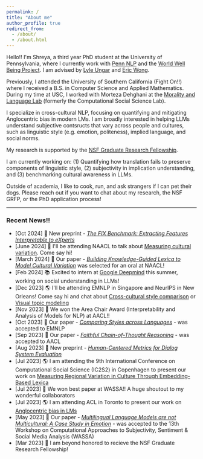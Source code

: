 ```yaml
---
permalink: /
title: "About me"
author_profile: true
redirect_from: 
  - /about/
  - /about.html
---
```


Hello!! I'm Shreya, a third year PhD student at the University of Pennsylvania, where I currently work with [Penn NLP](https://nlp.cis.upenn.edu/) and the [World Well Being Project](https://wwbp.org/). I am advised by [Lyle Ungar](https://www.cis.upenn.edu/~ungar/) and [Eric Wong](https://www.cis.upenn.edu/~exwong/). 

Previously, I attended the University of Southern California (Fight On!!) where I received a B.S. in Computer Science and Applied Mathematics. During my time at USC, I worked with Morteza Dehghani at the [Morality and Language Lab](https://www.mola-lab.org/) (formerly the Computational Social Science Lab).

I specialize in cross-cultural NLP, focusing on quantifying and mitigating Anglocentric bias in modern LMs. I am broadly interested in helping LLMs understand subjective contsructs that vary across people and cultures, such as linguistic style (e.g. emotion, politeness), implied language, and social norms.

My research is supported by the [NSF Graduate Research Fellowship](https://www.nsfgrfp.org/). 

I am currently working on: (1) Quantifying how translation fails to preserve components of linguistic style, (2) subjectivity in implication understanding, and (3) benchmarking cultural awareness in LLMs.

Outside of academia, I like to cook, run, and ask strangers if I can pet their dogs. Please reach out if you want to chat about my research, the NSF GRFP, or the PhD application process!


------

### Recent News!!
-  [Oct 2024] 📝 New preprint - [*The FIX Benchmark: Extracting Features Interpretable to eXperts*](https://arxiv.org/abs/2409.13684)
- [June 2024] 🎉 I'll be attending NAACL to talk about [Measuring cultural variation](/files/NAACL_slides.pdf). Come say hi!
- [March 2024] 🎉 Our paper - [*Building Knowledge-Guided Lexica to Model Cultural Variation*](https://arxiv.org/abs/2406.11622) was selected for an oral at NAACL!
- [Feb 2024] 📚 Excited to intern at [Google Deepmind](https://deepmind.google/) this summer, working on social understanding in LLMs!
- [Dec 2023] 🌎 I'll be attending EMNLP in Singapore and NeurIPS in New Orleans! Come say hi and chat about [Cross-cultural style comparison](/files/EMNLP_poster.pdf) or [Visual topic modeling](/files/XAI_poster.pdf)
- [Nov 2023] 🎉 We won the Area Chair Award (Interpretability and Analysis of Models for NLP) at AACL!! 
- [Oct 2023] 📝 Our paper - [*Comparing Styles across Languages*](https://arxiv.org/abs/2310.07135) - was accepted to EMNLP
- [Sep 2023] 📝 Our paper - [*Faithful Chain-of-Thought Reasoning*](https://arxiv.org/abs/2301.13379) - was accepted to AACL
- [Aug 2023] 📝 New preprint - [*Human-Centered Metrics for Dialog System Evaluation*](https://arxiv.org/abs/2305.14757)
- [Jul 2023] 🌎 I am attending the 9th International Conference on Computational Social Science (IC2S2) in Copenhagen to present our work on [Measuring Regional Variation in Culture Through Embedding-Based Lexica](/files/IC2S2_2023.pdf)
- [Jul 2023] 🎉 We won best paper at WASSA!! A huge shoutout to my wonderful collaborators 
- [Jul 2023] 🌎 I am attending ACL in Toronto to present our work on [Anglocentric bias in LMs](/files/WASSA_2023.pdf)
- [May 2023] 📝 Our paper - [*Multilingual Language Models are not Multicultural: A Case Study in Emotion*](https://aclanthology.org/2023.wassa-1.19/) - was accepted to the 13th Workshop on Computational Approaches to Subjectivity, Sentiment & Social Media Analysis (WASSA)
- [Mar 2023] 🎉 I am beyond honored to recieve the NSF Graduate Research Fellowship! 
